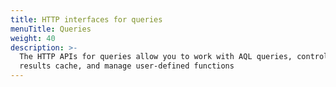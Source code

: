 ```yaml
---
title: HTTP interfaces for queries
menuTitle: Queries
weight: 40
description: >-
  The HTTP APIs for queries allow you to work with AQL queries, control the
  results cache, and manage user-defined functions
---
```

